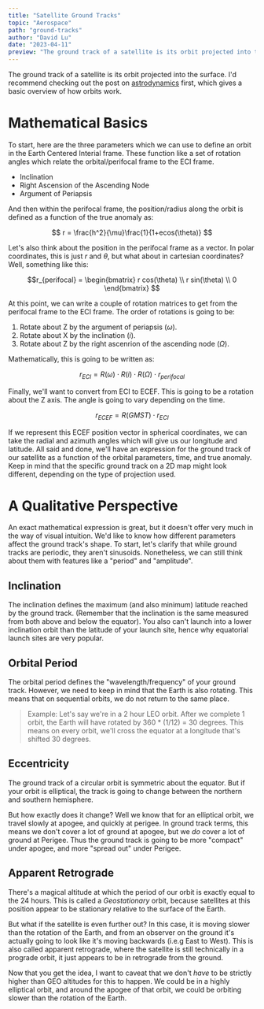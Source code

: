 ```yaml
---
title: "Satellite Ground Tracks"
topic: "Aerospace"
path: "ground-tracks"
author: "David Lu"
date: "2023-04-11"
preview: "The ground track of a satellite is its orbit projected into the surface. I'd recommend checking out the post on astrodynamics first, which gives a basic overview of how orbits work."
---
```


The ground track of a satellite is its orbit projected into the surface. I'd recommend checking out the post on [astrodynamics](/posts/astrodynamics/) first, which gives a basic overview of how orbits work. 

# Mathematical Basics

<v-divider></v-divider>

To start, here are the three parameters which we can use to define an orbit in the Earth Centered Interial frame. These function like a set of rotation angles which relate the orbital/perifocal frame to the ECI frame. 

* Inclination
* Right Ascension of the Ascending Node
* Argument of Periapsis

And then within the perifocal frame, the position/radius along the orbit is defined as a function of the true anomaly as:

$$ r = \frac{h^2}{\mu}\frac{1}{1+ecos(\theta)} $$

Let's also think about the position in the perifocal frame as a vector. In polar coordinates, this is just $r$ and $\theta$, but what about in cartesian coordinates? Well, something like this:

$$r_{perifocal} = \begin{bmatrix} r cos(\theta) \\ r sin(\theta) \\ 0 \end{bmatrix} $$

At this point, we can write a couple of rotation matrices to get from the perifocal frame to the ECI frame. The order of rotations is going to be:

1. Rotate about Z by the argument of periapsis $(\omega)$.
2. Rotate about X by the inclination $(i)$.
3. Rotate about Z by the right ascenrion of the ascending node $(\Omega)$.

Mathematically, this is going to be written as:

$$ r_{ECI} = R(\omega) \cdot R(i) \cdot R(\Omega) \cdot r_{perifocal}$$

Finally, we'll want to convert from ECI to ECEF. This is going to be a rotation about the Z axis. The angle is going to vary depending on the time. 

$$ r_{ECEF} = R(GMST) \cdot r_{ECI} $$

If we represent this ECEF position vector in spherical coordinates, we can take the radial and azimuth angles which will give us our longitude and latitude. All said and done, we'll have an expression for the ground track of our satellite as a function of the orbital parameters, time, and true anomaly. Keep in mind that the specific ground track on a 2D map might look different, depending on the type of projection used. 


# A Qualitative Perspective

<v-divider></v-divider>

An exact mathematical expression is great, but it doesn't offer very much in the way of visual intuition. We'd like to know how different parameters affect the ground track's shape. To start, let's clarify that while ground tracks are periodic, they aren't sinusoids. Nonetheless, we can still think about them with features like a "period" and "amplitude". 

## Inclination

The inclination defines the maximum (and also minimum) latitude reached by the ground track. (Remember that the inclination is the same measured from both above and below the equator). You also can't launch into a lower inclination orbit than the latitude of your launch site, hence why equatorial launch sites are very popular. 

## Orbital Period

The orbital period defines the "wavelength/frequency" of your ground track. However, we need to keep in mind that the Earth is also rotating. This means that on sequential orbits, we do not return to the same place. 

> Example: Let's say we're in a 2 hour LEO orbit. After we complete 1 orbit, the Earth will have rotated by 360 * (1/12) = 30 degrees. This means on every orbit, we'll cross the equator at a longitude that's shifted 30 degrees. 

## Eccentricity

The ground track of a circular orbit is symmetric about the equator. But if your orbit is elliptical, the track is going to change between the northern and southern hemisphere. 

But how exactly does it change? Well we know that for an elliptical orbit, we travel slowly at apogee, and quickly at perigee. In ground track terms, this means we don't cover a lot of ground at apogee, but we *do* cover a lot of ground at Perigee. Thus the ground track is going to be more "compact" under apogee, and more "spread out" under Perigee. 

## Apparent Retrograde

There's a magical altitude at which the period of our orbit is exactly equal to the 24 hours. This is called a *Geostationary* orbit, because satellites at this position appear to be stationary relative to the surface of the Earth. 

But what if the satellite is even further out? In this case, it is moving slower than the rotation of the Earth, and from an observer on the ground it's actually going to look like it's moving backwards (i.e.g East to West). This is also called apparent retrograde, where the satellite is still technically in a prograde orbit, it just appears to be in retrograde from the ground. 

Now that you get the idea, I want to caveat that we don't *have* to be strictly higher than GEO altitudes for this to happen. We could be in a highly elliptical orbit, and around the apogee of that orbit, we could be orbiting slower than the rotation of the Earth. 